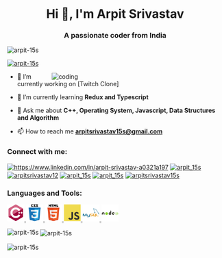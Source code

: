 <h1 align="center">Hi 👋, I'm Arpit Srivastav</h1>
<h3 align="center">A passionate coder from India</h3>

<p align="left"> <img src="https://komarev.com/ghpvc/?username=arpit-15s&label=Profile%20views&color=0e75b6&style=flat" alt="arpit-15s" /> </p>

<p align="left"> <a href="https://github.com/ryo-ma/github-profile-trophy"><img src="https://github-profile-trophy.vercel.app/?username=arpit-15s" alt="arpit-15s" /></a> </p>
<img align = "right" alt = "coding" width = "400" src = "https://cdn.dribbble.com/users/1714010/screenshots/10822383/media/ea98dfbdc8c2a056427061871bb42edc.gif">


- 🔭 I’m currently working on [Twitch Clone]

- 🌱 I’m currently learning **Redux and Typescript**

- 💬 Ask me about **C++, Operating System, Javascript, Data Structures and Algorithm**

- 📫 How to reach me **arpitsrivastav15s@gmail.com**

<h3 align="left">Connect with me:</h3>
<p align="left">
<a href="https://linkedin.com/in/https://www.linkedin.com/in/arpit-srivastav-a0321a197" target="blank"><img align="center" src="https://raw.githubusercontent.com/rahuldkjain/github-profile-readme-generator/master/src/images/icons/Social/linked-in-alt.svg" alt="https://www.linkedin.com/in/arpit-srivastav-a0321a197" height="30" width="40" /></a>
<a href="https://www.codechef.com/users/arpit_15s" target="blank"><img align="center" src="https://cdn.jsdelivr.net/npm/simple-icons@3.1.0/icons/codechef.svg" alt="arpit_15s" height="30" width="40" /></a>
<a href="https://www.hackerrank.com/arpitsrivastav12" target="blank"><img align="center" src="https://raw.githubusercontent.com/rahuldkjain/github-profile-readme-generator/master/src/images/icons/Social/hackerrank.svg" alt="arpitsrivastav12" height="30" width="40" /></a>
<a href="https://codeforces.com/profile/arpit_15s" target="blank"><img align="center" src="https://cdn.jsdelivr.net/npm/simple-icons@3.0.1/icons/codeforces.svg" alt="arpit_15s" height="30" width="40" /></a>
<a href="https://www.leetcode.com/arpit_15s" target="blank"><img align="center" src="https://raw.githubusercontent.com/rahuldkjain/github-profile-readme-generator/master/src/images/icons/Social/leet-code.svg" alt="arpit_15s" height="30" width="40" /></a>
<a href="https://auth.geeksforgeeks.org/user/arpitsrivastav15s" target="blank"><img align="center" src="https://raw.githubusercontent.com/rahuldkjain/github-profile-readme-generator/master/src/images/icons/Social/geeks-for-geeks.svg" alt="arpitsrivastav15s" height="30" width="40" /></a>
</p>

<h3 align="left">Languages and Tools:</h3>
<p align="left"> <a href="https://www.w3schools.com/cpp/" target="_blank"> <img src="https://raw.githubusercontent.com/devicons/devicon/master/icons/cplusplus/cplusplus-original.svg" alt="cplusplus" width="40" height="40"/> </a> <a href="https://www.w3schools.com/css/" target="_blank"> <img src="https://raw.githubusercontent.com/devicons/devicon/master/icons/css3/css3-original-wordmark.svg" alt="css3" width="40" height="40"/> </a> <a href="https://www.w3.org/html/" target="_blank"> <img src="https://raw.githubusercontent.com/devicons/devicon/master/icons/html5/html5-original-wordmark.svg" alt="html5" width="40" height="40"/> </a> <a href="https://developer.mozilla.org/en-US/docs/Web/JavaScript" target="_blank"> <img src="https://raw.githubusercontent.com/devicons/devicon/master/icons/javascript/javascript-original.svg" alt="javascript" width="40" height="40"/> </a> <a href="https://www.mysql.com/" target="_blank"> <img src="https://raw.githubusercontent.com/devicons/devicon/master/icons/mysql/mysql-original-wordmark.svg" alt="mysql" width="40" height="40"/> </a> <a href="https://nodejs.org" target="_blank"> <img src="https://raw.githubusercontent.com/devicons/devicon/master/icons/nodejs/nodejs-original-wordmark.svg" alt="nodejs" width="40" height="40"/> </a> </p>

<p><img align="left" src="https://github-readme-stats.vercel.app/api/top-langs?username=arpit-15s&show_icons=true&locale=en&layout=compact" alt="arpit-15s" /></p>

<p>&nbsp;<img align="center" src="https://github-readme-stats.vercel.app/api?username=arpit-15s&show_icons=true&locale=en" alt="arpit-15s" /></p>

<p><img align="center" src="https://github-readme-streak-stats.herokuapp.com/?user=arpit-15s&" alt="arpit-15s" /></p>
